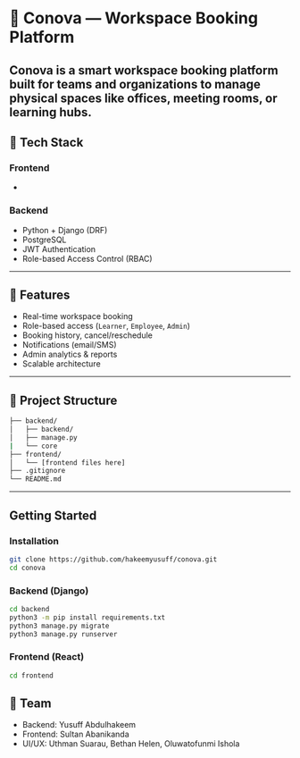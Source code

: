 # 🏢 Conova — Workspace Booking Platform

**Conova** is a smart workspace booking platform built for teams and organizations to manage physical spaces like offices, meeting rooms, or learning hubs. 
---

## 🔧 Tech Stack

### Frontend

-

### Backend

- Python + Django (DRF)
- PostgreSQL
- JWT Authentication
- Role-based Access Control (RBAC)

---

## 🚀 Features

- Real-time workspace booking
- Role-based access (`Learner`, `Employee`, `Admin`)
- Booking history, cancel/reschedule
- Notifications (email/SMS)
- Admin analytics & reports
- Scalable architecture

---

## 📁 Project Structure

```bash
├── backend/
│   ├── backend/
│   ├── manage.py
|   └── core
├── frontend/
│   └── [frontend files here]
├── .gitignore
└── README.md
```

---

## Getting Started

### Installation

```bash
git clone https://github.com/hakeemyusuff/conova.git
cd conova
```

### Backend (Django)

```bash
cd backend
python3 -m pip install requirements.txt
python3 manage.py migrate
python3 manage.py runserver
```

### Frontend (React)

```bash
cd frontend
```

## 🤝 Team

- Backend: Yusuff Abdulhakeem
- Frontend: Sultan Abanikanda
- UI/UX: Uthman Suarau, Bethan Helen, Oluwatofunmi Ishola